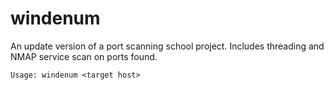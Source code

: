 # windenum
An update version of a port scanning school project. Includes threading and NMAP service scan on ports found.

`Usage: windenum <target host>`
